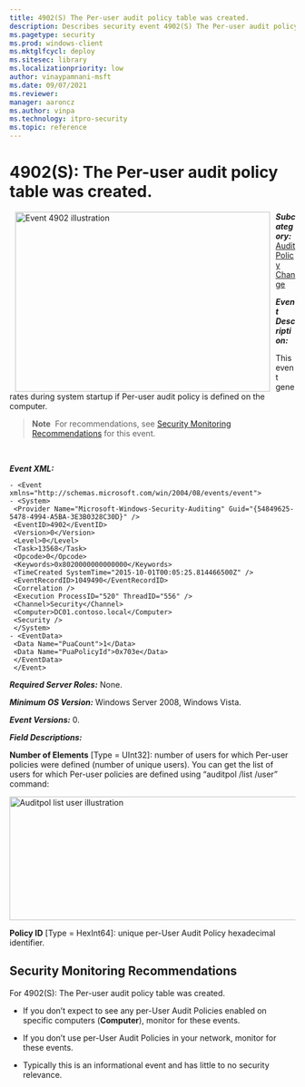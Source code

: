 ```yaml
---
title: 4902(S) The Per-user audit policy table was created. 
description: Describes security event 4902(S) The Per-user audit policy table was created.
ms.pagetype: security
ms.prod: windows-client
ms.mktglfcycl: deploy
ms.sitesec: library
ms.localizationpriority: low
author: vinaypamnani-msft
ms.date: 09/07/2021
ms.reviewer: 
manager: aaroncz
ms.author: vinpa
ms.technology: itpro-security
ms.topic: reference
---
```


# 4902(S): The Per-user audit policy table was created.


<img src="images/event-4902.png" alt="Event 4902 illustration" width="449" height="317" hspace="10" align="left" />

***Subcategory:***&nbsp;[Audit Policy Change](audit-audit-policy-change.md)

***Event Description:***

This event generates during system startup if Per-user audit policy is defined on the computer.

> **Note**&nbsp;&nbsp;For recommendations, see [Security Monitoring Recommendations](#security-monitoring-recommendations) for this event.

<br clear="all">

***Event XML:***
```
- <Event xmlns="http://schemas.microsoft.com/win/2004/08/events/event">
- <System>
 <Provider Name="Microsoft-Windows-Security-Auditing" Guid="{54849625-5478-4994-A5BA-3E3B0328C30D}" /> 
 <EventID>4902</EventID> 
 <Version>0</Version> 
 <Level>0</Level> 
 <Task>13568</Task> 
 <Opcode>0</Opcode> 
 <Keywords>0x8020000000000000</Keywords> 
 <TimeCreated SystemTime="2015-10-01T00:05:25.814466500Z" /> 
 <EventRecordID>1049490</EventRecordID> 
 <Correlation /> 
 <Execution ProcessID="520" ThreadID="556" /> 
 <Channel>Security</Channel> 
 <Computer>DC01.contoso.local</Computer> 
 <Security /> 
 </System>
- <EventData>
 <Data Name="PuaCount">1</Data> 
 <Data Name="PuaPolicyId">0x703e</Data> 
 </EventData>
 </Event>

```

***Required Server Roles:*** None.

***Minimum OS Version:*** Windows Server 2008, Windows Vista.

***Event Versions:*** 0.

***Field Descriptions:***

**Number of Elements** \[Type = UInt32\]: number of users for which Per-user policies were defined (number of unique users). You can get the list of users for which Per-user policies are defined using “auditpol /list /user” command:

<img src="images/auditpol-list-user.png" alt="Auditpol list user illustration" width="775" height="218" />

**Policy ID** \[Type = HexInt64\]: unique per-User Audit Policy hexadecimal identifier.

## Security Monitoring Recommendations

For 4902(S): The Per-user audit policy table was created.

-   If you don’t expect to see any per-User Audit Policies enabled on specific computers (**Computer**), monitor for these events.

-   If you don’t use per-User Audit Policies in your network, monitor for these events.

-   Typically this is an informational event and has little to no security relevance.

